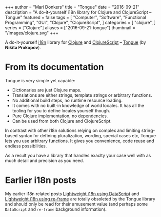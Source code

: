 +++
author = "Mari Donkers"
title = "Tongue"
date = "2016-09-21"
description = "A do-it-yourself i18n library for Clojure and ClojureScript – Tongue"
featured = false
tags = [
    "Computer",
    "Software",
    "Functional Programming",
    "GUI",
    "Clojure",
    "ClojureScript",
]
categories = [
    "clojure",
]
series = ["Clojure"]
aliases = ["2016-09-21-tongue"]
thumbnail = "/images/clojure.svg"
+++

A do-it-yourself [i18n](https://en.wikipedia.org/wiki/Internationalization_and_localization) library for [Clojure](http://clojure.org/) and [ClojureScript](http://clojurescript.org/) – [Tongue](https://github.com/tonsky/tongue) (by **Nikita Prokopov**).
<!--more-->

# From its documentation

Tongue is very simple yet capable:

- Dictionaries are just Clojure maps.
- Translations are either strings, template strings or arbitrary functions.
- No additional build steps, no runtime resource loading.
- It comes with no built-in knowledge of world locales. It has all the tooling for you to define locales yourself though.
- Pure Clojure implementation, no dependencies.
- Can be used from both Clojure and ClojureScript.

In contrast with other i18n solutions relying on complex and limiting string-based syntax for defining pluralization, wording, special cases etc, Tongue lets you use arbitrary functions. It gives you convenience, code reuse and endless possibilities.

As a result you have a library that handles exaclty your case well with as much detail and precision as you need.

# Earlier i18n posts

My earlier i18n related posts [Lightweight i18n using DataScript](./2016-01-14-lightweight-i18n-using-datascript.html) and [Lightweight i18n using re-frame](./2016-04-22-lightweight-i18n-using-re-frame.html) are totally obsoleted by the Tongue library and should only be read for their amusement value (and perhaps some `DataScript` and `re-frame` background information).
